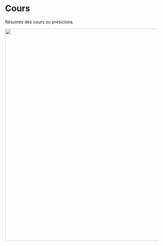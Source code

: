 # Cours
Résumés des cours ou présicions.

<img src="https://upload.wikimedia.org/wikipedia/commons/thumb/2/2c/HEIG-VD_logotype-baseline_rouge-rvb.png/1920px-HEIG-VD_logotype-baseline_rouge-rvb.png" width="700"/>
